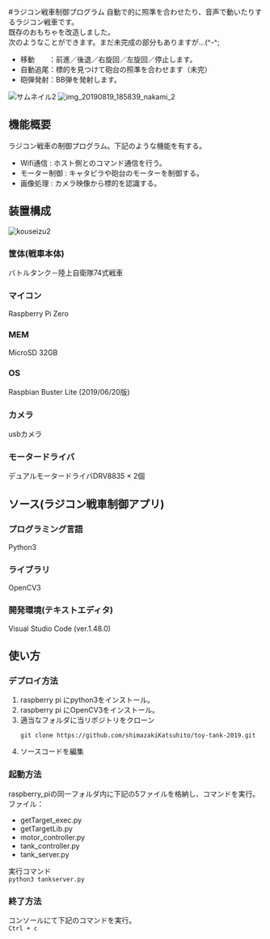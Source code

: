 #ラジコン戦車制御プログラム
自動で的に照準を合わせたり、音声で動いたりするラジコン戦車です。<br>  既存のおもちゃを改造しました。<br>  次のようなことができます。まだ未完成の部分もありますが…(^-^;
- 移動　　：前進／後退／右旋回／左旋回／停止します。
- 自動追尾：標的を見つけて砲台の照準を合わせます（未完）
- 砲弾発射：BB弾を発射します。

![サムネイル2](https://user-images.githubusercontent.com/54632092/90399098-6081da00-e0d5-11ea-805a-0aa208311b5a.jpg)
![img_20190819_185839_nakami_2](https://user-images.githubusercontent.com/54632092/90508719-2e36b200-e193-11ea-9100-7753fa51c446.jpg)

## 機能概要
ラジコン戦車の制御プログラム。下記のような機能を有する。
- Wifi通信 : ホスト側とのコマンド通信を行う。
- モーター制御 : キャタピラや砲台のモーターを制御する。
- 画像処理 : カメラ映像から標的を認識する。

## 装置構成
![kouseizu2](https://user-images.githubusercontent.com/54632092/90943665-adf3a380-e455-11ea-81ee-0418f3692f74.png)

### 筐体(戦車本体)
バトルタンク－陸上自衛隊74式戦車
### マイコン
Raspberry Pi Zero
### MEM
MicroSD 32GB
### OS
Raspbian Buster Lite (2019/06/20版)
### カメラ
usbカメラ
### モータードライバ
デュアルモータードライバDRV8835 × 2個

## ソース(ラジコン戦車制御アプリ)
### プログラミング言語
Python3
### ライブラリ
OpenCV3
### 開発環境(テキストエディタ)
Visual Studio Code (ver.1.48.0)

## 使い方
### デプロイ方法
1. raspberry pi にpython3をインストール。
2. raspberry pi にOpenCV3をインストール。
3. 適当なフォルダに当リポジトリをクローン
   ```
   git clone https://github.com/shimazakiKatsuhito/toy-tank-2019.git
   ```
4. ソースコードを編集

### 起動方法
raspberry_piの同一フォルダ内に下記の5ファイルを格納し、コマンドを実行。<br>  ファイル：
- getTarget_exec.py
- getTargetLib.py
- motor_controller.py
- tank_controller.py
- tank_server.py
    
実行コマンド<br>  ```python3 tankserver.py```
  
### 終了方法
  コンソールにて下記のコマンドを実行。<br>  ```Ctrl + c```

